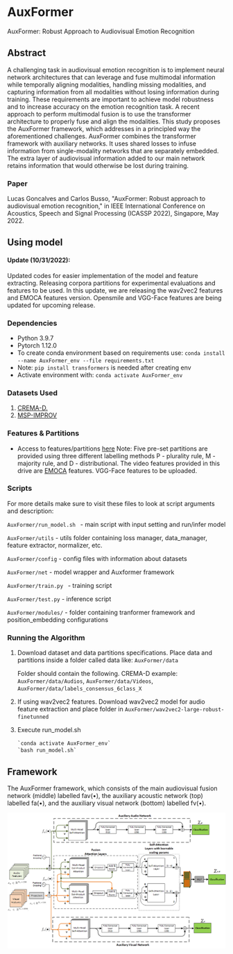 # AuxFormer
AuxFormer: Robust Approach to Audiovisual Emotion Recognition

## Abstract
A challenging task in audiovisual emotion recognition is to implement neural network architectures that can leverage and fuse multimodal information while temporally aligning modalities, handling missing modalities, and capturing information from all modalities without losing information during training. These requirements are important to achieve model robustness and to increase accuracy on the emotion recognition task. A recent approach to perform multimodal fusion is to use the transformer architecture to properly fuse and align the modalities. This study proposes the AuxFormer framework, which addresses in a principled way the aforementioned challenges. AuxFormer combines the transformer framework with auxiliary networks. It uses shared losses to infuse information from single-modality networks that are separately embedded. The extra layer of audiovisual information added to our main network retains information that would otherwise be lost during training.

### Paper
Lucas Goncalves and Carlos Busso, "AuxFormer: Robust approach to audiovisual emotion recognition," in IEEE International Conference on Acoustics, Speech and Signal Processing (ICASSP 2022), Singapore, May 2022.

## Using model

#### Update (10/31/2022): 

Updated codes for easier implementation of the model and feature extracting. Releasing corpora partitions for experimental evaluations and features to be used. In this update, we are releasing the wav2vec2 features and EMOCA features version. Opensmile and VGG-Face features are being updated for upcoming release.

### Dependencies
* Python 3.9.7
* Pytorch 1.12.0
* To create conda environment based on requirements use: `conda install --name AuxFormer_env --file requirements.txt`
* Note: `pip install transformers` is needed after creating env
* Activate environment with: `conda activate AuxFormer_env`

### Datasets Used
1. [CREMA-D.](https://www.ncbi.nlm.nih.gov/pmc/articles/PMC4313618/) 
2. [MSP-IMPROV](https://ecs.utdallas.edu/research/researchlabs/msp-lab/MSP-Improv.html)

### Features & Partitions
* Access to features/partitions [here](https://drive.google.com/drive/folders/1praR2Hwj1b70NQUPh8JC_pRvDJTPMx9t?usp=sharing)
Note: Five pre-set partitions are provided using three different labelling methods P - plurality rule, M - majority rule, and D - distributional.
The video features provided in this drive are [EMOCA](https://github.com/radekd91/emocafeatures) features. VGG-Face features to be uploaded.



### Scripts
For more details make sure to visit these files to look at script arguments and description:

`AuxFormer/run_model.sh ` - main script with input setting and run/infer model

`AuxFormer/utils` - utils folder containing loss manager, data_manager, feature extractor, normalizer, etc.

`AuxFormer/config` - config files with information about datasets

`AuxFormer/net` - model wrapper and Auxformer framework

`AuxFormer/train.py ` - training script

`AuxFormer/test.py` - inference script

`AuxFormer/modules/` - folder containing tranformer framework and position_embedding configurations

### Running the Algorithm
1. Download dataset and data partitions specifications. Place data and partitions inside a folder called data like: `AuxFormer/data`
   
   Folder should contain the following. CREMA-D example: `AuxFormer/data/Audios`, `AuxFormer/data/Videos`, `AuxFormer/data/labels_consensus_6class_X`
   
1. If using wav2vec2 features. Download wav2vec2 model for audio feature extraction and place folder in `AuxFormer/wav2vec2-large-robust-finetunned`
     
2. Execute run_model.sh

       `conda activate AuxFormer_env`
       `bash run_model.sh`
       
## Framework

The AuxFormer framework, which consists of the main audiovisual fusion network (middle) labelled fav(•), the auxiliary acoustic
network (top) labelled fa(•), and the auxiliary visual network (bottom) labelled fv(•).

<p align="center">
  <img src="./images/model.png" />
</p>


